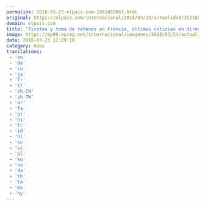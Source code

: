 ```yaml
---
permalink: 2018-03-23-elpais.com-1961459867.html
original: https://elpais.com/internacional/2018/03/23/actualidad/1521803909_011073.html#?ref=rss&format=simple&link=link
domain: elpais.com
title: "Tiroteo y toma de rehenes en Francia, últimas noticias en directo"
image: https://ep00.epimg.net/internacional/imagenes/2018/03/23/actualidad/1521803909_011073_1521805827_rrss_normal.jpg
date: 2018-03-23 12:29:10
category: news
translations: 
 - 'en'
 - 'de'
 - 'ru'
 - 'ja'
 - 'fr'
 - 'it'
 - 'zh-CN'
 - 'zh-TW'
 - 'ar'
 - 'fa'
 - 'pt'
 - 'hi'
 - 'tr'
 - 'id'
 - 'nl'
 - 'sv'
 - 'vi'
 - 'pl'
 - 'ko'
 - 'no'
 - 'da'
 - 'th'
 - 'ta'
 - 'ms'
 - 'hy'
---
```


